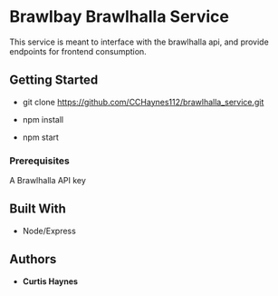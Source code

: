 # Brawlbay Brawlhalla Service

This service is meant to interface with the brawlhalla api, and provide endpoints for frontend consumption.

## Getting Started

* git clone https://github.com/CCHaynes112/brawlhalla_service.git

* npm install

* npm start

### Prerequisites

A Brawlhalla API key

## Built With

* Node/Express

## Authors

* **Curtis Haynes**